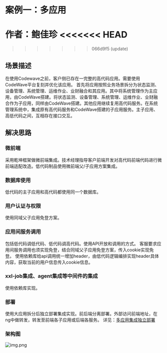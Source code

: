 # 案例一：多应用
作者：鲍佳珍
<<<<<<< HEAD
=======



>>>>>>> 066d9f5 (update)
## 场景描述
在使用Codewave之前，客户侧已存在一完整的高代码应用。需要使用CodeWave平台复刻并优化该应用。
首先将应用按照业务场景拆分为状态监测、设备管理、系统管理、运维作业、业财融合和其应用。其中将系统管理作为主应用，由CodeWave搭建。将状态监测、设备管理、系统管理、运维作业、业财融合作为子应用，同样由CodeWave搭建。其他应用继续复用高代码服务。在系统管理系统中，集成原有高代码服务和CodeWave搭建的子应用服务。主子应用、高低代码之间，互相存在接口交互。
## 解决思路
### 微前端
采用乾坤框架做微前端集成。技术经理指导客户前端开发对高代码前端代码进行微前端适配改造。低代码制品使用微前端父/子应用方案集成。
### 数据库使用
低代码的主子应用和高代码都使用同一个数据库。
### 用户认证与权限
使用同域父子应用免登方案。
### 应用间服务调用
包括低代码调低代码、低代码调高代码。使用API开放和调用的方式。
客服要求应用间服务调用也须实现免登，结合同域父子应用免登方案，传入cookie实现免登。
使用依赖库给api调用统一增加header，由低代码逻辑编排实现header具体内容，获取当前的用户信息传入cookie信息。
### xxl-job集成、agent集成等中间件的集成
使用依赖库实现。
### 部署
使用大应用拆分后独立部署集成实现。前后端分离部署。外部访问前端地址，在ng中做转发，转发至前端各子应用或后端各服务。
详见：[多应用集成独立部署](/deployment/multi-application-deploy.html)
### 架构图
![img.png](assets/img1-1.png)
